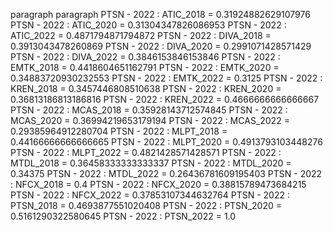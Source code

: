paragraph
paragraph
PTSN - 2022 : ATIC_2018 = 0.31924882629107976
PTSN - 2022 : ATIC_2020 = 0.31304347826086953
PTSN - 2022 : ATIC_2022 = 0.4871794871794872
PTSN - 2022 : DIVA_2018 = 0.3913043478260869
PTSN - 2022 : DIVA_2020 = 0.2991071428571429
PTSN - 2022 : DIVA_2022 = 0.3846153846153846
PTSN - 2022 : EMTK_2018 = 0.4418604651162791
PTSN - 2022 : EMTK_2020 = 0.34883720930232553
PTSN - 2022 : EMTK_2022 = 0.3125
PTSN - 2022 : KREN_2018 = 0.3457446808510638
PTSN - 2022 : KREN_2020 = 0.36813186813186816
PTSN - 2022 : KREN_2022 = 0.4666666666666667
PTSN - 2022 : MCAS_2018 = 0.35928143712574845
PTSN - 2022 : MCAS_2020 = 0.36994219653179194
PTSN - 2022 : MCAS_2022 = 0.29385964912280704
PTSN - 2022 : MLPT_2018 = 0.44166666666666665
PTSN - 2022 : MLPT_2020 = 0.4913793103448276
PTSN - 2022 : MLPT_2022 = 0.4821428571428571
PTSN - 2022 : MTDL_2018 = 0.36458333333333337
PTSN - 2022 : MTDL_2020 = 0.34375
PTSN - 2022 : MTDL_2022 = 0.26436781609195403
PTSN - 2022 : NFCX_2018 = 0.4
PTSN - 2022 : NFCX_2020 = 0.38815789473684215
PTSN - 2022 : NFCX_2022 = 0.37853107344632764
PTSN - 2022 : PTSN_2018 = 0.4693877551020408
PTSN - 2022 : PTSN_2020 = 0.5161290322580645
PTSN - 2022 : PTSN_2022 = 1.0
